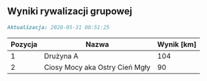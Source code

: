 ## Wyniki rywalizacji grupowej

```markdown
Aktualizacja: 2020-05-31 08:51:25
```

Pozycja | Nazwa | Wynik [km] |
------------ | -------------  | -------------
 1 |Drużyna A | 104 
 2 |Ciosy Mocy aka Ostry Cień Mgły | 90